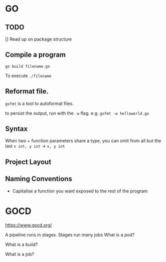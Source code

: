 # GO 

## TODO

[] Read up on package structure

## Compile a program 

`go build filename.go`

To execute `./filename`

## Reformat file.

`gofmt` is a tool to autoformat files.

to persist the output, run with the `-w` flag. e.g. `gofmt -w helloworld.go`

## Syntax

When two + function parameters share a type, you can omit from all but the last
`x int, y int` -> `x, y int`

## Project Layout



## Naming Conventions

* Capitalise a function you want exposed to the rest of the program

# GOCD

https://www.gocd.org/ 

A pipeline runs in stages.
Stages run many jobs
What is a pod?


What is a build?


What is a job?

